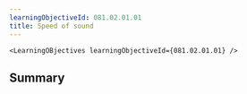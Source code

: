 ```yaml
---
learningObjectiveId: 081.02.01.01
title: Speed of sound
---
```


```tsx eval
<LearningOBjectives learningObjectiveId={081.02.01.01} />
```

## Summary
